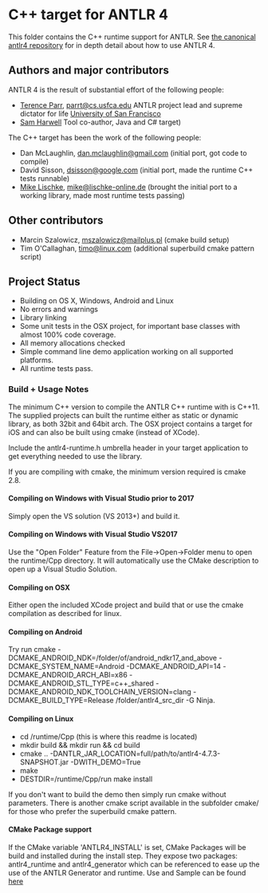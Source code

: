 # C++ target for ANTLR 4

This folder contains the C++ runtime support for ANTLR.  See [the canonical antlr4 repository](https://github.com/antlr/antlr4) for in depth detail about how to use ANTLR 4.

## Authors and major contributors

ANTLR 4 is the result of substantial effort of the following people:
 
* [Terence Parr](http://www.cs.usfca.edu/~parrt/), parrt@cs.usfca.edu
  ANTLR project lead and supreme dictator for life
  [University of San Francisco](http://www.usfca.edu/)
* [Sam Harwell](http://tunnelvisionlabs.com/) 
  Tool co-author, Java and C# target)

The C++ target has been the work of the following people:

* Dan McLaughlin, dan.mclaughlin@gmail.com (initial port, got code to compile)
* David Sisson, dsisson@google.com (initial port, made the runtime C++ tests runnable)
* [Mike Lischke](www.soft-gems.net), mike@lischke-online.de (brought the initial port to a working library, made most runtime tests passing)

## Other contributors

* Marcin Szalowicz, mszalowicz@mailplus.pl (cmake build setup)
* Tim O'Callaghan, timo@linux.com (additional superbuild cmake pattern script)

## Project Status

* Building on OS X, Windows, Android and Linux
* No errors and warnings
* Library linking
* Some unit tests in the OSX project, for important base classes with almost 100% code coverage.
* All memory allocations checked
* Simple command line demo application working on all supported platforms.
* All runtime tests pass.

### Build + Usage Notes

The minimum C++ version to compile the ANTLR C++ runtime with is C++11. The supplied projects can built the runtime either as static or dynamic library, as both 32bit and 64bit arch. The OSX project contains a target for iOS and can also be built using cmake (instead of XCode).

Include the antlr4-runtime.h umbrella header in your target application to get everything needed to use the library.

If you are compiling with cmake, the minimum version required is cmake 2.8.

#### Compiling on Windows with Visual Studio prior to 2017
Simply open the VS solution (VS 2013+) and build it.

#### Compiling on Windows with Visual Studio VS2017
Use the "Open Folder" Feature from the File->Open->Folder menu to open the runtime/Cpp directory.
It will automatically use the CMake description to open up a Visual Studio Solution.

#### Compiling on OSX
Either open the included XCode project and build that or use the cmake compilation as described for linux.

#### Compiling on Android
Try run cmake -DCMAKE_ANDROID_NDK=/folder/of/android_ndkr17_and_above -DCMAKE_SYSTEM_NAME=Android -DCMAKE_ANDROID_API=14 -DCMAKE_ANDROID_ARCH_ABI=x86 -DCMAKE_ANDROID_STL_TYPE=c++_shared -DCMAKE_ANDROID_NDK_TOOLCHAIN_VERSION=clang -DCMAKE_BUILD_TYPE=Release /folder/antlr4_src_dir -G Ninja.

#### Compiling on Linux
- cd <antlr4-dir>/runtime/Cpp (this is where this readme is located)
- mkdir build && mkdir run && cd build
- cmake .. -DANTLR_JAR_LOCATION=full/path/to/antlr4-4.7.3-SNAPSHOT.jar -DWITH_DEMO=True
- make
- DESTDIR=<antlr4-dir>/runtime/Cpp/run make install

If you don't want to build the demo then simply run cmake without parameters.
There is another cmake script available in the subfolder cmake/ for those who prefer the superbuild cmake pattern.

#### CMake Package support
If the CMake variable 'ANTLR4_INSTALL' is set, CMake Packages will be build and installed during the install step.
They expose two packages: antlr4_runtime and antlr4_generator which can be referenced to ease up the use of the
ANTLR Generator and runtime.
Use and Sample can be found [here](cmake/Antlr4Package.md)


